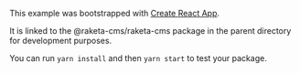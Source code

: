 This example was bootstrapped with [Create React App](https://github.com/facebook/create-react-app).

It is linked to the @raketa-cms/raketa-cms package in the parent directory for development purposes.

You can run `yarn install` and then `yarn start` to test your package.
